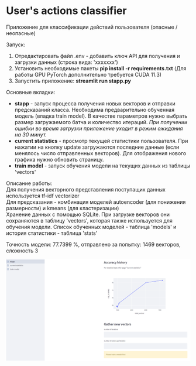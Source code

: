 # User's actions classifier

Приложение для классификации действий пользователя (опасные / неопасные)

Запуск:
1. Отредактировать файл .env - добавить ключ API для получения и загрузки данных (строка вида: 'xxxxxxx')
2. Установить необходимые пакеты **pip install -r requirements.txt** (Для работы GPU PyTorch дополнительно требуется CUDA 11.3)
3. Запустить приложение: **streamlit run stapp.py**

Основные вкладки:  
* **stapp**  - запуск процесса получения новых векторов и отправки предсказаний класса. Необходима предварительно обученная модель (владка train model). В качестве параметров нужно выбрать размер загружаемого батча и количество итераций. *При получении ошибки во время загрузки приложение уходит в режим ожидания на 30 минут.*
* **current statistics** - просмотр текущей статистики пользователя. При нажатии на кнопку update загружаются последние данные (если менялось число отправленных векторов). Для отображения нового графика нужно обновить страницу.
* **train model** - запуск обучения модели на текущих данных из таблицы 'vectors'

Описание работы:  
Для получения векторного представления поступащих данных используется tf-idf vectorizer  
Для предсказания - комбинация моделей autoencoder (для понижения размерности) и kmeans (для кластеризации)  
Хранение данных с помощью SQLite. При загрузке векторов они сохраняются в таблицу 'vectors', которая также используется для обучения модели. Список обученных моделей - таблица 'models' и история статистики - таблица 'stats'

Точность модели: 77.7399 %, отправлено за попытку: 1469 векторов, сложность 3

![screen](https://github.com/DDarean/ml-comp/blob/main/data/screen.PNG)
